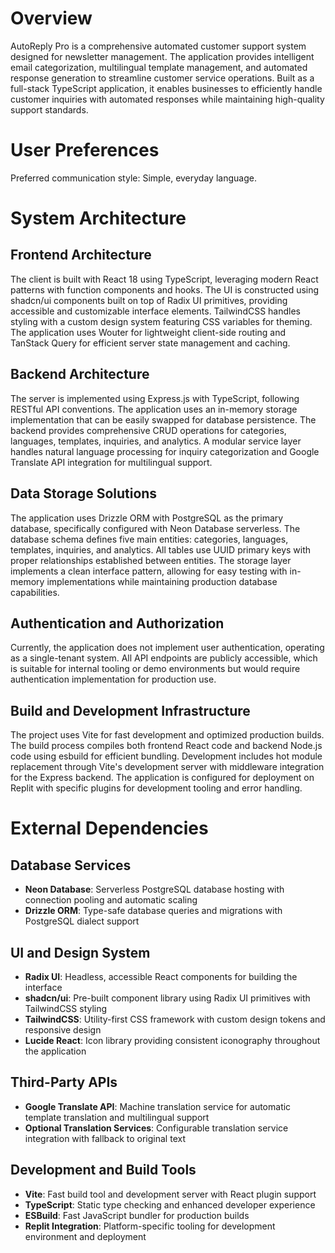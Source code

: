 # Overview

AutoReply Pro is a comprehensive automated customer support system designed for newsletter management. The application provides intelligent email categorization, multilingual template management, and automated response generation to streamline customer service operations. Built as a full-stack TypeScript application, it enables businesses to efficiently handle customer inquiries with automated responses while maintaining high-quality support standards.

# User Preferences

Preferred communication style: Simple, everyday language.

# System Architecture

## Frontend Architecture
The client is built with React 18 using TypeScript, leveraging modern React patterns with function components and hooks. The UI is constructed using shadcn/ui components built on top of Radix UI primitives, providing accessible and customizable interface elements. TailwindCSS handles styling with a custom design system featuring CSS variables for theming. The application uses Wouter for lightweight client-side routing and TanStack Query for efficient server state management and caching.

## Backend Architecture
The server is implemented using Express.js with TypeScript, following RESTful API conventions. The application uses an in-memory storage implementation that can be easily swapped for database persistence. The backend provides comprehensive CRUD operations for categories, languages, templates, inquiries, and analytics. A modular service layer handles natural language processing for inquiry categorization and Google Translate API integration for multilingual support.

## Data Storage Solutions
The application uses Drizzle ORM with PostgreSQL as the primary database, specifically configured with Neon Database serverless. The database schema defines five main entities: categories, languages, templates, inquiries, and analytics. All tables use UUID primary keys with proper relationships established between entities. The storage layer implements a clean interface pattern, allowing for easy testing with in-memory implementations while maintaining production database capabilities.

## Authentication and Authorization
Currently, the application does not implement user authentication, operating as a single-tenant system. All API endpoints are publicly accessible, which is suitable for internal tooling or demo environments but would require authentication implementation for production use.

## Build and Development Infrastructure
The project uses Vite for fast development and optimized production builds. The build process compiles both frontend React code and backend Node.js code using esbuild for efficient bundling. Development includes hot module replacement through Vite's development server with middleware integration for the Express backend. The application is configured for deployment on Replit with specific plugins for development tooling and error handling.

# External Dependencies

## Database Services
- **Neon Database**: Serverless PostgreSQL database hosting with connection pooling and automatic scaling
- **Drizzle ORM**: Type-safe database queries and migrations with PostgreSQL dialect support

## UI and Design System
- **Radix UI**: Headless, accessible React components for building the interface
- **shadcn/ui**: Pre-built component library using Radix UI primitives with TailwindCSS styling
- **TailwindCSS**: Utility-first CSS framework with custom design tokens and responsive design
- **Lucide React**: Icon library providing consistent iconography throughout the application

## Third-Party APIs
- **Google Translate API**: Machine translation service for automatic template translation and multilingual support
- **Optional Translation Services**: Configurable translation service integration with fallback to original text

## Development and Build Tools
- **Vite**: Fast build tool and development server with React plugin support
- **TypeScript**: Static type checking and enhanced developer experience
- **ESBuild**: Fast JavaScript bundler for production builds
- **Replit Integration**: Platform-specific tooling for development environment and deployment